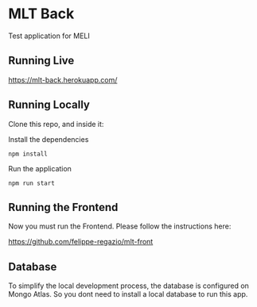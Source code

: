 # MLT Back

Test application for MELI

## Running Live

https://mlt-back.herokuapp.com/

## Running Locally

Clone this repo, and inside it:  

Install the dependencies

```
npm install
```

Run the application

```
npm run start
```

## Running the Frontend

Now you must run the Frontend. Please follow the instructions here:  

https://github.com/felippe-regazio/mlt-front

## Database

To simplify the local development process, the database is configured on Mongo Atlas. So you dont need to install a local database to run this app.